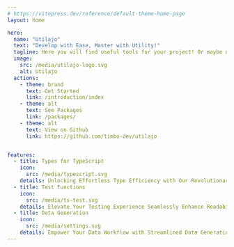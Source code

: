 ```yaml
---
# https://vitepress.dev/reference/default-theme-home-page
layout: home

hero:
  name: "Utilajo"
  text: "Develop with Ease, Master with Utility!"
  tagline: Here you will find useful tools for your project! Or maybe not.
  image:
    src: /media/utilajo-logo.svg
    alt: Utilajo
  actions:
    - theme: brand
      text: Get Started
      link: /introduction/index
    - theme: alt
      text: See Packages
      link: /packages/
    - theme: alt
      text: View on Github
      link: https://github.com/timbo-dev/utilajo


features:
  - title: Types for TypeScript
    icon:
      src: /media/typescript.svg
    details: Unlocking Effortless Type Efficiency with Our Revolutionary TypeScript Utility Types!
  - title: Test Functions
    icon:
      src: /media/ts-test.svg
    details: Elevate Your Testing Experience Seamlessly Enhance Readability with Our Cutting-Edge Utility Functions!
  - title: Data Generation
    icon:
      src: /media/settings.svg
    details: Empower Your Data Workflow with Streamlined Data Generation Utility Functions!
---
```


